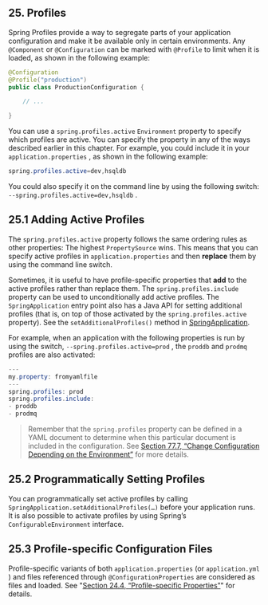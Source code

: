 ## 25. Profiles

Spring Profiles provide a way to segregate parts of your application configuration and make it be available only in certain environments. Any  `@Component`  or  `@Configuration`  can be marked with  `@Profile`  to limit when it is loaded, as shown in the following example:

```java
@Configuration
@Profile("production")
public class ProductionConfiguration {

	// ...

}
```

You can use a  `spring.profiles.active`   `Environment`  property to specify which profiles are active. You can specify the property in any of the ways described earlier in this chapter. For example, you could include it in your  `application.properties` , as shown in the following example:

```java
spring.profiles.active=dev,hsqldb
```

You could also specify it on the command line by using the following switch:  `--spring.profiles.active=dev,hsqldb` .

## 25.1 Adding Active Profiles

The  `spring.profiles.active`  property follows the same ordering rules as other properties: The highest  `PropertySource`  wins. This means that you can specify active profiles in  `application.properties`  and then  **replace**  them by using the command line switch.

Sometimes, it is useful to have profile-specific properties that  **add**  to the active profiles rather than replace them. The  `spring.profiles.include`  property can be used to unconditionally add active profiles. The  `SpringApplication`  entry point also has a Java API for setting additional profiles (that is, on top of those activated by the  `spring.profiles.active`  property). See the  `setAdditionalProfiles()`  method in [SpringApplication](https://docs.spring.io/spring-boot/docs/2.1.0.RELEASE/api/org/springframework/boot/SpringApplication.html).

For example, when an application with the following properties is run by using the switch,  `--spring.profiles.active=prod` , the  `proddb`  and  `prodmq`  profiles are also activated:

```java
---
my.property: fromyamlfile
---
spring.profiles: prod
spring.profiles.include:
- proddb
- prodmq
```

> Remember that the  `spring.profiles`  property can be defined in a YAML document to determine when this particular document is included in the configuration. See [Section 77.7, “Change Configuration Depending on the Environment”](howto-properties-and-configuration.html#howto-change-configuration-depending-on-the-environment) for more details.

## 25.2 Programmatically Setting Profiles

You can programmatically set active profiles by calling  `SpringApplication.setAdditionalProfiles(…)`  before your application runs. It is also possible to activate profiles by using Spring’s  `ConfigurableEnvironment`  interface.

## 25.3 Profile-specific Configuration Files

Profile-specific variants of both  `application.properties`  (or  `application.yml` ) and files referenced through  `@ConfigurationProperties`  are considered as files and loaded. See "[Section 24.4, “Profile-specific Properties”](boot-features-external-config.html#boot-features-external-config-profile-specific-properties)" for details.

